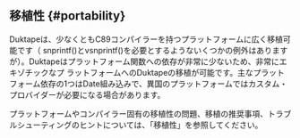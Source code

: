 ## 移植性 {#portability}

Duktapeは、少なくともC89コンパイラーを持つプラットフォームに広く移植可能です（ snprintf()とvsnprintf()を必要とするようないくつかの例外はありますが）。Duktapeはプラットフォーム関数への依存が非常に少ないため、非常にエキゾチックなプ ラットフォームへのDuktapeの移植が可能です。主なプラットフォーム依存の1つはDate組み込みで、異国のプラットフォームではカスタム・プロバイダーが必要になる場合があります。

プラットフォームやコンパイラー固有の移植性の問題、移植の推奨事項、トラブルシューティングのヒントについては、「移植性」を参照してください。

